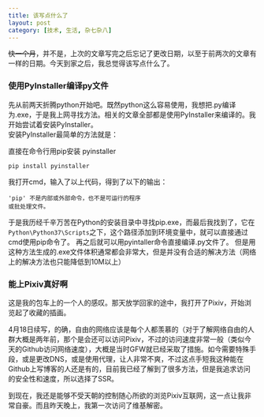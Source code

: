 ```yaml
---
title: 该写点什么了
layout: post
category: [技术, 生活, 杂七杂八]
---
```


~~快一个月~~，并不是，上次的文章写完之后忘记了更改日期，以至于前两次的文章有一样的日期。今天到家之后，我总觉得该写点什么了。

### 使用PyInstaller编译py文件

先从前两天折腾python开始吧。既然python这么容易使用，我想把.py编译为.exe，于是我上网寻找方法。相关的文章全部都是使用PyInstaller来编译的。我开始尝试着安装PyInstaller。  
安装PyInstaller最简单的方法就是：

直接在命令行用pip安装 pyinstaller
```
pip install pyinstaller
```

我打开cmd，输入了以上代码，得到了以下的输出：
```
'pip' 不是内部或外部命令，也不是可运行的程序
或批处理文件。
```
于是我历经千辛万苦在Python的安装目录中寻找pip.exe，而最后我找到了，它在```Python\Python37\Scripts```之下，这个路径添加到环境变量中，就可以直接通过cmd使用pip命令了。
再之后就可以用pyintaller命令直接编译.py文件了。
但是用这种方法生成的.exe文件体积通常都会非常大，但是并没有合适的解决方法（网络上的解决方法也只能降低到10M以上）

### 能上Pixiv真好啊

这是我的包车上的一个人的感叹。那天放学回家的途中，我打开了Pixiv，开始浏览起了收藏的插画。

4月18日续写，的确，自由的网络应该是每个人都羡慕的（对于了解网络自由的人群大概是两年前，那个是会还可以访问Pixiv，不过的访问速度非常一般（类似今天的Github访问网络速度），大概是当时GFW就已经采取了措施。如今需要特殊手段，或是更改DNS，或是使用代理，让人非常不爽，不过这点手短我这种能在Github上写博客的人还是有的，目前我已经了解到了很多方法，但是我追求访问的安全性和速度，所以选择了SSR。

到现在，我还是能够不受天朝的控制随心所欲的浏览Pixiv互联网，这一点让我非常自豪。而且昨天晚上，我第一次访问了维基解密。



